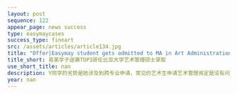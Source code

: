 ```yaml
---
layout: post
sequence: 122
appear_page: news success
type: easymaycases
success_type: fineart
src: /assets/articles/article134.jpg
title: "Offer|Easymay student gets admitted to MA in Art Administration program at Columbia University"
title_short: 易美学子逆袭TOP3哥伦比亚大学艺术管理硕士录取
use_short_title: nan
description: Y同学的劣势是她涉及到跨专业申请，常见的艺术生申请艺术管理肯定是没有问题的，这也是最主流的生源，但其面临的挑战是“商业思维”，因为会涉及到财务管理、企业融资、项目管理、市场营销等专业背景， 但是关于这一点易美申请团队的顾问在和Y同学的沟通当中了解到，毕业之后，她作为创始人在电商刚刚起步的时候就涉足了淘宝网店，并在公司中担任Marketing和HR的主管任务。
year: nan
---
```


